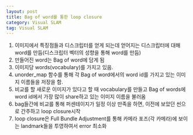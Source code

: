 ```yaml
---
layout: post
title: Bag of word를 통한 loop closure
category: Visual SLAM
tag: Visual SLAM
---
```


1. 이미지에서 특징점들과 디스크립터를 얻게 되는데 얻어지는 디스크립터에 대해 word를 만듬(디스크립터 벡터의 성향을 통해 word를 만듬)
2. 만들어진 word는 Bag of word에 담게 됨
3. 이미지당 words(vocabulary)를 가지고 있음.
4. unorder_map 함수를 통해 각 Bag of word에서의 word id를 가지고 있는 이미지 이름들을 저장을 함.
5. 비교를 할 새로운 이미지가 있다고 할 때 vocabulary를 만들고 Bag of words에 word id에서 가장 많이 share하고 있는 이미지 이름을 불러옴
6. bag들간에 비교를 통해 퍼센테이지가 일정 이상 만족을 하면, 이전에 보았던 씬으로 간주하고 loop closure시작
4. loop closure은 Full Bundle Adjustment를 통해 카메라 포즈(각 카메라)에 보이는 landmark들을 투영하여서 error 최소화
